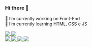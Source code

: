 ### Hi there 👋
🔭 I’m currently working on Front-End
<br>
🌱 I’m currently learning HTML, CSS e JS

<div>
	<a href="https://github.com/RaffaHr/">
	<img align="center" src="https://github-readme-stats.vercel.app/api?username=RaffaHr&show_icons=true&theme=radical">
	<img align="center" src="https://github-readme-stats.vercel.app/api/top-langs/?username=RaffaHr&layout=compact)](https://github.com/anuraghazra/github-readme-stats)">
</div>
<div>
	<a href="https://github.com/RaffaHr/" target="_blank" ><img src="https://img.shields.io/badge/GitHub-100000?style=for-the-badge&logo=github&logoColor=white">
	<a href="#" target="_blank" ><img src="https://img.shields.io/badge/Discord-7289DA?style=for-the-badge&logo=discord&logoColor=white">	
	<a href="https://api.whatsapp.com/send?phone=5527997215329" target="_blank" ><img src="https://img.shields.io/badge/WhatsApp-25D366?style=for-the-badge&logo=whatsapp&logoColor=white">
	<a href="https://www.instagram.com/pvdraffa027/" target="_blank" ><img src="https://img.shields.io/badge/Instagram-E4405F?style=for-the-badge&logo=instagram&logoColor=white">
</div>











<!--
**RaffaHr/RaffaHr** is a ✨ _special_ ✨ repository because its `README.md` (this file) appears on your GitHub profile.

Here are some ideas to get you started:

- 
- 🌱 I’m currently learning ...
- 👯 I’m looking to collaborate on ...
- 🤔 I’m looking for help with ...
- 💬 Ask me about ...
- 📫 How to reach me: ...
- 😄 Pronouns: ...
- ⚡ Fun fact: ...
-->
